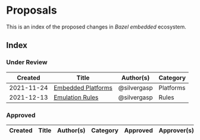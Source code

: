 # Proposals
This is an index of the proposed changes in _Bazel embedded_ ecosystem. 

## Index

### Under Review
| Created    | Title                                                                                                                  | Author(s)  | Category   |
| ---------- | ---------------------------------------------------------------------------------------------------------------------- | ----------- | --------- |
| 2021-11-24 | [Embedded Platforms](https://docs.google.com/document/d/1t_0NZhVUMnez4sbhcyxGBEOsxc2-7QSFeU1WX4HlaqM/edit?usp=sharing) | @silvergasp | Platforms |
| 2021-12-13 | [Emulation Rules](https://docs.google.com/document/d/1Qgx-tDT0e_dg9CTMwFIQRy0SvhruZmMw8-dSvYFL0Pc/edit?usp=sharing)    | @silvergasp | Rules     |
### Approved
| Created | Title | Author(s) | Category | Approved | Approver(s) |
| ------- | ----- | --------- | -------- | -------- | ----------- |